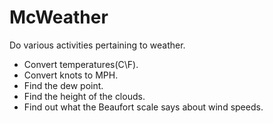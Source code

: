 # McWeather
Do various activities pertaining to weather.
- Convert temperatures(C\F).
- Convert knots to MPH.
- Find the dew point.
- Find the height of the clouds.
- Find out what the Beaufort scale says about wind speeds.
